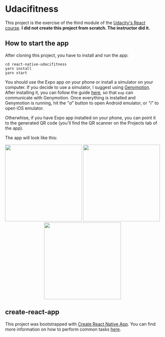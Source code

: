 # Udacifitness

This project is the exercise of the third module of the [Udacity's React course](https://br.udacity.com/course/react-nanodegree--nd019). **I did not create this project from scratch. The instructor did it.**

## How to start the app

After cloning this project, you have to install and run the app:
```
cd react-native-udacifitness
yarn install
yarn start
```

You should use the Expo app on your phone or install a simulator on your computer. If you decide to use a simulator, I suggest using [Genymotion](https://www.genymotion.com/fun-zone/). After installing it, you can follow the guide [here](https://docs.expo.io/versions/latest/guides/genymotion.html), so that `exp` can communicate with Genymotion. Once everything is installed and Genymotion is running, hit the "_a_" button to open Android emulator, or "_i_" to open iOS emulator.

Otherwhise, if you have Expo app installed on your phone, you can point it to the generated QR code (you'll find the QR scanner on the Projects tab of the app).

The app will look like this:

<p align="center">
    <img src="https://user-images.githubusercontent.com/12154623/35476234-26fa3004-038b-11e8-8657-3a3eb3ca4c53.png" width=250 >
    <img src="https://user-images.githubusercontent.com/12154623/35476240-43d5a99c-038b-11e8-9a6d-3d6d5a4a2c39.png" width=250 >
    <img src="https://user-images.githubusercontent.com/12154623/35476250-646dcf68-038b-11e8-823e-545dc75ff564.png" width=250 >
</p> 

## create-react-app

This project was bootstrapped with [Create React Native App](https://github.com/react-community/create-react-native-app). You can find more information on how to perform common tasks [here](https://github.com/react-community/create-react-native-app/blob/master/react-native-scripts/template/README.md).